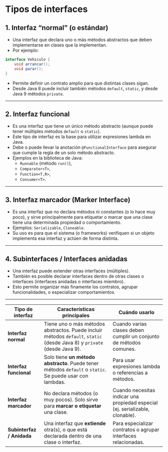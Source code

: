 # Tipos de interfaces

## 1. Interfaz “normal” (o estándar)

- Una interfaz que declara uno o más métodos abstractos que deben implementarse en clases que la implementan.
- Por ejemplo:

```java
interface Vehiculo {
    void arrancar();
    void parar();
}
```

- Permite definir un contrato amplio para que distintas clases sigan.
- Desde Java 8 puede incluir también métodos `default`, `static`, y desde Java 9 métodos `private`.

---

## 2. Interfaz funcional

- Es una interfaz que tiene un único método abstracto (aunque puede tener múltiples métodos `default` o `static`).
- Este tipo de interfaz es la base para utilizar expresiones lambda en Java.
- Debe o puede llevar la anotación `@FunctionalInterface` para asegurar que cumple la regla de un solo método abstracto.
- Ejemplos en la biblioteca de Java:  
  - `Runnable` (método `run()`),  
  - `Comparator<T>`,  
  - `Function<T,R>`,  
  - `Consumer<T>`.

---

## 3. Interfaz marcador (Marker Interface)

- Es una interfaz que no declara métodos ni constantes (o lo hace muy poco), y sirve principalmente para etiquetar o marcar que una clase tiene una determinada propiedad o comportamiento.
- Ejemplos: `Serializable`, `Cloneable`.
- Su uso es para que el sistema (o frameworks) verifiquen si un objeto implementa esa interfaz y actúen de forma distinta.

---

## 4. Subinterfaces / Interfaces anidadas

- Una interfaz puede extender otras interfaces (múltiples).
- También es posible declarar interfaces dentro de otras clases o interfaces (interfaces anidadas o interfaces miembro).
- Esto permite organizar más finamente los contratos, agrupar funcionalidades, o especializar comportamientos.

---

| Tipo de interfaz       | Características principales                                                | Cuándo usarlo                         |
|------------------------|---------------------------------------------------------------------------|----------------------------------------|
| **Interfaz normal**    | Tiene uno o más métodos abstractos. Puede incluir métodos `default`, `static` (desde Java 8) y `private` (desde Java 9). | Cuando varias clases deben cumplir un conjunto de métodos comunes. |
| **Interfaz funcional** | Solo tiene **un método abstracto**. Puede tener métodos `default` o `static`. Se puede usar con lambdas. | Para usar expresiones lambda o referencias a métodos. |
| **Interfaz marcador**  | No declara métodos (o muy pocos). Solo sirve para **marcar o etiquetar** una clase. | Cuando necesitas indicar una propiedad especial (ej. serializable, clonable). |
| **Subinterfaz / Anidada** | Una interfaz que **extiende** otra(s), o que está declarada dentro de una clase o interfaz. | Para especializar contratos o agrupar interfaces relacionadas. |
